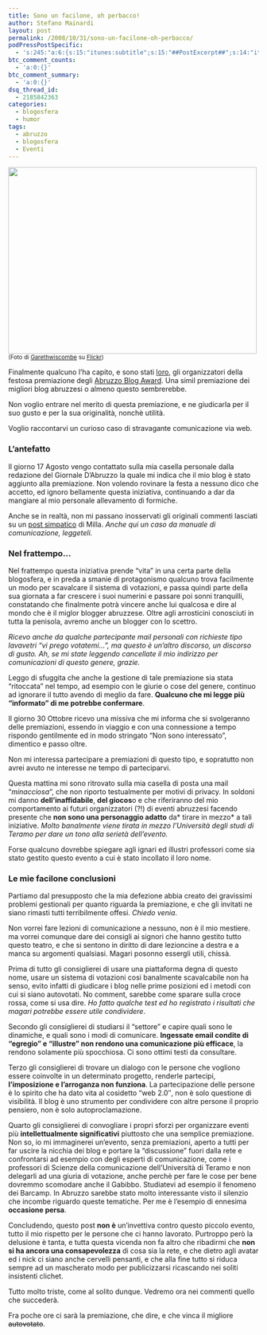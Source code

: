 ```yaml
---
title: Sono un facilone, oh perbacco!
author: Stefano Mainardi
layout: post
permalink: /2008/10/31/sono-un-facilone-oh-perbacco/
podPressPostSpecific:
  - 's:245:"a:6:{s:15:"itunes:subtitle";s:15:"##PostExcerpt##";s:14:"itunes:summary";s:15:"##PostExcerpt##";s:15:"itunes:keywords";s:17:"##WordPressCats##";s:13:"itunes:author";s:10:"##Global##";s:15:"itunes:explicit";s:2:"No";s:12:"itunes:block";s:2:"No";}";'
btc_comment_counts:
  - 'a:0:{}'
btc_comment_summary:
  - 'a:0:{}'
dsq_thread_id:
  - 2185842363
categories:
  - blogosfera
  - humor
tags:
  - abruzzo
  - blogosfera
  - Eventi
---
```

<img src="http://farm3.static.flickr.com/2089/1779589242_02ad018727.jpg?v=0" height="375" width="500" />  
<small>(Foto di <a href="http://flickr.com/photos/garethwiscombe/">Garethwiscombe</a> su <a href="http://flickr.com/photos/garethwiscombe/1779589242/">Flickr</a>) </small>

Finalmente qualcuno l&#8217;ha capito, e sono stati <a href="http://www.giornaledabruzzo.net/" target="_blank">loro</a>, gli organizzatori della festosa premiazione degli <a href="http://www.giornaledabruzzo.net/ABA/index.php" target="_blank">Abruzzo Blog Award</a>. Una simil premiazione dei migliori blog abruzzesi o almeno questo sembrerebbe.

Non voglio entrare nel merito di questa premiazione, e ne giudicarla per il suo gusto e per la sua originalità, nonchè utilità.

Voglio raccontarvi un curioso caso di stravagante comunicazione via web.

<!--more-->

<h3 class="title">
  L&#8217;antefatto
</h3>

Il giorno 17 Agosto vengo contattato sulla mia casella personale dalla redazione del Giornale D&#8217;Abruzzo la quale mi indica che il mio blog è stato aggiunto alla premiazione. Non volendo rovinare la festa a nessuno dico che accetto, ed ignoro bellamente questa iniziativa, continuando a dar da mangiare al mio personale allevamento di formiche.

Anche se in realtà, non mi passano inosservati gli originali commenti lasciati su un [post simpatico][1] di Milla. <span class="Apple-style-span" style="font-style: italic">Anche qui un caso da manuale di comunicazione, leggeteli.<br /> </span>

<h3 class="title">
  Nel frattempo&#8230;
</h3>

Nel frattempo questa iniziativa prende &#8220;vita&#8221; in una certa parte della blogosfera, e in preda a smanie di protagonismo qualcuno trova facilmente un modo per scavalcare il sistema di votazioni, e passa quindi parte della sua giornata a far crescere i suoi numerini e passare poi sonni tranquilli, constatando che finalmente potrà vincere anche lui qualcosa e dire al mondo che è il miglor blogger abruzzese. Oltre agli arrosticini conosciuti in tutta la penisola, avremo anche un blogger con lo scettro.<span class="Apple-style-span" style="font-style: italic"></span>

<span class="Apple-style-span" style="font-style: italic">Ricevo anche da qualche partecipante mail personali con richieste tipo lavavetri &#8220;vi prego votatemi&#8230;&#8221;, ma questo è un&#8217;altro discorso, un discorso di gusto. Ah, se mi state leggendo cancellate il mio indirizzo per comunicazioni di questo genere, grazie. </span>

<span class="Apple-style-span" style="font-style: italic"></span><span class="Apple-style-span" style="font-style: italic"></span>Leggo di sfuggita che anche la gestione di tale premiazione sia stata &#8220;ritoccata&#8221; nel tempo, ad esempio con le giurie o cose del genere, continuo ad ignorare il tutto avendo di meglio da fare. **Qualcuno che mi legge più &#8220;informato&#8221; di me potrebbe confermare**.

Il giorno 30 Ottobre ricevo una missiva che mi informa che si svolgeranno delle premiazioni, essendo in viaggio e con una connessione a tempo rispondo gentilmente ed in modo stringato &#8220;Non sono interessato&#8221;, dimentico e passo oltre.

Non mi interessa partecipare a premiazioni di questo tipo, e sopratutto non avrei avuto ne interesse ne tempo di parteciparvi.

Questa mattina mi sono ritrovato sulla mia casella di posta una mail &#8220;*minacciosa*&#8220;, che non riporto testualmente per motivi di privacy. In soldoni mi danno **dell&#8217;inaffidabile**, **del giocos**o e che riferiranno del mio comportamento ai futuri organizzatori (?!) di eventi abruzzesi facendo presente che **non sono una personaggio adatto** da* tirare in mezzo* a tali iniziative. *Molto banalmente viene tirata in mezzo l&#8217;Università degli studi di Teramo per dare un tono alla serietà dell&#8217;evento.*

Forse qualcuno dovrebbe spiegare agli ignari ed illustri professori come sia stato gestito questo evento a cui è stato incollato il loro nome.

<h3 class="title">
  Le mie facilone conclusioni
</h3>

Partiamo dal presupposto che la mia defezione abbia creato dei gravissimi problemi gestionali per quanto riguarda la premiazione, e che gli invitati ne siano rimasti tutti terribilmente offesi. *Chiedo venia*.

Non vorrei fare lezioni di comunicazione a nessuno, non è il mio mestiere. ma vorrei comunque dare dei consigli ai signori che hanno gestito tutto questo teatro, e che si sentono in diritto di dare lezioncine a destra e a manca su argomenti qualsiasi. Magari posonno essergli utili, chissà.

Prima di tutto gli consiglierei di usare una piattaforma degna di questo nome, usare un sistema di votazioni cosi banalmente scavalcabile non ha senso, evito infatti di giudicare i blog nelle prime posizioni ed i metodi con cui si siano autovotati. No comment, sarebbe come sparare sulla croce rossa, come si usa dire. *Ho fatto qualche test ed ho registrato i risultati che magari potrebbe essere utile condividere*.

Secondo gli consiglierei di studiarsi il &#8220;settore&#8221; e capire quali sono le dinamiche, e quali sono i modi di comunicare. **Ingessate email condite di &#8220;egregio&#8221; e &#8220;illustre&#8221; non rendono una comunicazione più efficace**, la rendono solamente più spocchiosa. Ci sono ottimi testi da consultare.

Terzo gli consiglierei di trovare un dialogo con le persone che vogliono essere coinvolte in un determinato progetto, renderle partecipi, **l&#8217;imposizione e l&#8217;arroganza non funziona**. La partecipazione delle persone è lo spirito che ha dato vita al cosidetto &#8220;web 2.0&#8243;, non è solo questione di visibilità. Il blog è uno strumento per condividere con altre persone il proprio pensiero, non è solo autoproclamazione.

Quarto gli consiglierei di convogliare i propri sforzi per organizzare eventi più **intellettualmente significativi** piuttosto che una semplice premiazione. Non so, io mi immaginerei un&#8217;evento, senza premiazioni, aperto a tutti per far uscire la nicchia dei blog e portare la &#8220;discussione&#8221; fuori dalla rete e confrontarsi ad esempio con degli esperti di comunicazione, come i professori di Scienze della comunicazione dell&#8217;Università di Teramo e non delegarli ad una giuria di votazione, anche perchè per fare le cose per bene dovremmo scomodare anche il Gabibbo. Studiatevi ad esempio il fenomeno dei Barcamp. In Abruzzo sarebbe stato molto interessante visto il silenzio che incombe riguardo queste tematiche. Per me è l&#8217;esempio di ennesima **occasione persa**.

Concludendo, questo post **non è** un&#8217;invettiva contro questo piccolo evento, tutto il mio rispetto per le persone che ci hanno lavorato. Purtroppo però la delusione è tanta, e tutta questa vicenda non fa altro che ribadirmi che **non si ha ancora una consapevolezza** di cosa sia la rete, e che dietro agli avatar ed i nick ci siano anche cervelli pensanti, e che alla fine tutto si riduca sempre ad un mascherato modo per publicizzarsi ricascando nei soliti insistenti clichet.

Tutto molto triste, come al solito dunque. Vedremo ora nei commenti quello che succederà.

Fra poche ore ci sarà la premiazione, che dire, e che vinca il migliore <strike>autovotato</strike>.

 [1]: http://www.millablog.net/2008/08/12/ti-piace-vincere-facile/